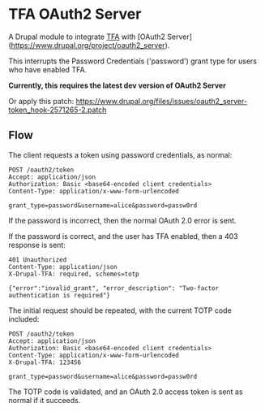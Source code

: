 # TFA OAuth2 Server

A Drupal module to integrate [TFA](https://www.drupal.org/project/tfa) with [OAuth2 Server]
(https://www.drupal.org/project/oauth2_server).

This interrupts the Password Credentials ('password') grant type for users who have enabled TFA.

**Currently, this requires the latest dev version of OAuth2 Server**

Or apply this patch:
https://www.drupal.org/files/issues/oauth2_server-token_hook-2571265-2.patch

## Flow
The client requests a token using password credentials, as normal:
```
POST /oauth2/token
Accept: application/json
Authorization: Basic <base64-encoded client credentials>
Content-Type: application/x-www-form-urlencoded

grant_type=password&username=alice&password=passw0rd
```

If the password is incorrect, then the normal OAuth 2.0 error is sent.

If the password is correct, and the user has TFA enabled, then a 403 response is sent:
```
401 Unauthorized
Content-Type: application/json
X-Drupal-TFA: required, schemes=totp

{"error":"invalid_grant", "error_description": "Two-factor authentication is required"}
```

The initial request should be repeated, with the current TOTP code included:
```
POST /oauth2/token
Accept: application/json
Authorization: Basic <base64-encoded client credentials>
Content-Type: application/x-www-form-urlencoded
X-Drupal-TFA: 123456

grant_type=password&username=alice&password=passw0rd
```

The TOTP code is validated, and an OAuth 2.0 access token is sent as normal if it succeeds.
